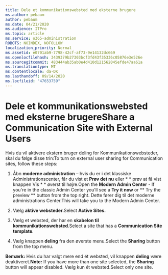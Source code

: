 ```yaml
---
title: Dele et kommunikationswebsted med eksterne brugere
ms.author: pebaum
author: pebaum
ms.date: 04/21/2020
ms.audience: ITPro
ms.topic: article
ms.service: o365-administration
ROBOTS: NOINDEX, NOFOLLOW
localization_priority: Normal
ms.assetid: e0701ab9-7798-42cf-af73-9e14132dc669
ms.openlocfilehash: 3439379b27303bcf3fd43f35336c05876e3e526e
ms.sourcegitcommit: 483444ab35ab0e4d410d121562045efde47aa61a
ms.translationtype: MT
ms.contentlocale: da-DK
ms.lasthandoff: 09/14/2020
ms.locfileid: "47653759"
---
```

# <a name="share-a-communication-site-with-external-users"></a><span data-ttu-id="8b545-102">Dele et kommunikationswebsted med eksterne brugere</span><span class="sxs-lookup"><span data-stu-id="8b545-102">Share a Communication Site with External Users</span></span>

<span data-ttu-id="8b545-103">Hvis du vil aktivere ekstern bruger deling for Kommunikationswebsteder, skal du følge disse trin:</span><span class="sxs-lookup"><span data-stu-id="8b545-103">To turn on external user sharing for Communication sites, follow these steps:</span></span> 
  
1. <span data-ttu-id="8b545-104">Åbn **moderne administration** – hvis du er i det klassiske Administrationscenter, får du vist et **Prøv det nu** eller \* \* prøv at få vist knappen Vis \* \* øverst til højre.</span><span class="sxs-lookup"><span data-stu-id="8b545-104">Open the **Modern Admin Center** - If you're in the classic Admin Center you'll see a **Try it now** or \*\* Try the preview \*\* button from the top right.</span></span> <span data-ttu-id="8b545-105">Dette fører dig til det moderne administrations Center.</span><span class="sxs-lookup"><span data-stu-id="8b545-105">This will take you to the Modern Admin Center.</span></span> 
  
2. <span data-ttu-id="8b545-106">Vælg **aktive websteder.**</span><span class="sxs-lookup"><span data-stu-id="8b545-106">Select **Active Sites.**</span></span>
  
3. <span data-ttu-id="8b545-107">Vælg et websted, der har en **skabelon til kommunikationswebsted**.</span><span class="sxs-lookup"><span data-stu-id="8b545-107">Select a site that has a **Communication Site template**.</span></span> 
  
4. <span data-ttu-id="8b545-108">Vælg knappen **deling** fra den øverste menu.</span><span class="sxs-lookup"><span data-stu-id="8b545-108">Select the **Sharing** button from the top menu.</span></span> 
  
 <span data-ttu-id="8b545-109">**Bemærk:** Hvis du har valgt mere end ét websted, vil knappen **deling** være deaktiveret.</span><span class="sxs-lookup"><span data-stu-id="8b545-109">**Note:** If you have more than one site selected, the **Sharing** button will appear disabled.</span></span> <span data-ttu-id="8b545-110">Vælg kun ét websted.</span><span class="sxs-lookup"><span data-stu-id="8b545-110">Select only one site.</span></span> 
  

